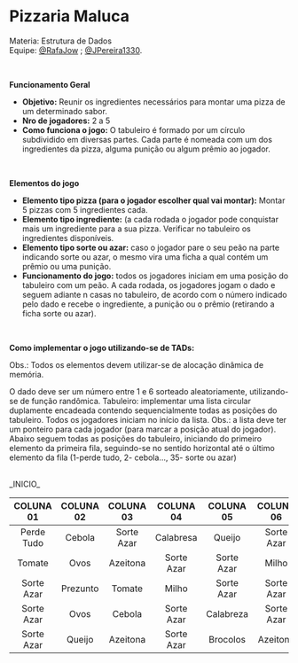 # Pizzaria Maluca

Materia: Estrutura de Dados </br>
Equipe: [@RafaJow](https://github.com/RafaJow) ; [@JPereira1330](https://github.com/JPereira1330).

<br>

__Funcionamento Geral__
- **Objetivo:** Reunir os ingredientes necessários para montar uma pizza de um determinado sabor.
- **Nro de jogadores:** 2 a 5
- **Como funciona o jogo:** O tabuleiro é formado por um círculo subdividido em diversas partes. Cada parte é nomeada com um dos ingredientes da pizza, alguma punição ou algum prêmio ao jogador.

<br>

__Elementos do jogo__
- **Elemento tipo pizza (para o jogador escolher qual vai montar):**  Montar 5 pizzas com 5 ingredientes cada. 
- **Elemento tipo ingrediente:** (a cada rodada o jogador pode conquistar mais um ingrediente para a sua pizza. Verificar no tabuleiro os ingredientes disponíveis.
- **Elemento tipo sorte ou azar:** caso o jogador pare o seu peão na parte indicando sorte ou azar, o mesmo vira uma ficha a qual contém um prêmio ou uma punição.
- **Funcionamento do jogo:** todos os jogadores iniciam em uma posição do tabuleiro com um peão. A cada rodada, os jogadores jogam o dado e seguem adiante n casas no tabuleiro, de acordo com o número indicado pelo dado e recebe o ingrediente, a punição ou o prêmio (retirando a ficha sorte ou azar).

<br>

__Como implementar o jogo utilizando-se de TADs:__

Obs.: Todos os elementos devem utilizar-se de alocação dinâmica de memória.
<br>

O dado deve ser um número entre 1 e 6 sorteado aleatoriamente, utilizando-se de função randômica. 
Tabuleiro: implementar uma lista circular duplamente encadeada contendo sequencialmente todas as posições do tabuleiro. Todos os jogadores iniciam no início da lista. Obs.: a lista deve ter um ponteiro para cada jogador (para marcar a posição atual do jogador). Abaixo seguem todas as posições do tabuleiro, iniciando do primeiro elemento da primeira fila, seguindo-se no sentido horizontal até o último elemento da fila (1-perde tudo, 2- cebola..., 35- sorte ou azar)

<br>
_INICIO_

COLUNA 01  | COLUNA 02 | COLUNA 03 | COLUNA 04 | COLUNA 05 | COLUNA 06 | COLUNA 07 |
:--------: | :-------: | :-------: | :-------: | :-------: | :-------: | :-------: |
Perde Tudo | Cebola    | Sorte Azar| Calabresa | Queijo    | Sorte Azar| Sorte Azar|
Tomate     | Ovos      | Azeitona  | Sorte Azar| Sorte Azar| Milho     | Azeitona  |
Sorte Azar | Prezunto  | Tomate    | Milho     | Sorte Azar| Sorte Azar| Brocolis  |
Sorte Azar | Ovos      | Cebola    | Sorte Azar| Calabreza | Sorte Azar| Prezunto  |
Sorte Azar | Queijo    | Azeitona  | Sorte Azar| Brocolos  | Azeitona  | Sorte Azar|
